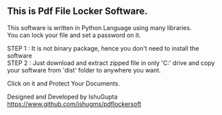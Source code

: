 <h2> This is Pdf File Locker Software. </h2>
This software is written in Python Language using many libraries. <br>
You can lock your file and set a password on it.

STEP 1 : It is not binary package, hence you don't need to install the software <br>
STEP 2 : Just download and extract zipped file in only 'C:\' drive and copy your software
	 from 'dist' folder to anywhere you want.

Click on it and Protect Your Documents.

Designed and Developed by IshuGupta <br>
https://www.github.com/ishugms/pdflockersoft
